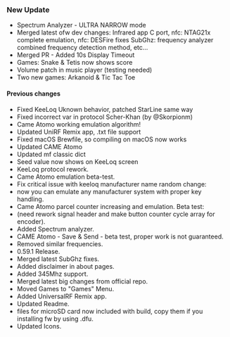 ### New Update
* Spectrum Analyzer - ULTRA NARROW mode
* Merged latest ofw dev changes:
 Infrared app C port, nfc: NTAG21x complete emulation, nfc: DESFire fixes
 SubGhz: frequency analyzer combined frequency detection method, etc...
* Merged PR - Added 10s Display Timeout
* Games: Snake & Tetis now shows score
* Volume patch in music player (testing needed)
* Two new games: Arkanoid & Tic Tac Toe
#### Previous changes
* Fixed KeeLoq Uknown behavior, patched StarLine same way
* Fixed incorrect var in protocol Scher-Khan (by @Skorpionm)
* Came Atomo working emulation algorithm!
* Updated UniRF Remix app, .txt file support
* Fixed macOS Brewfile, so compiling on macOS now works 
* Updated CAME Atomo
* Updated mf classic dict
* Seed value now shows on KeeLoq screen
* KeeLoq protocol rework.
* Came Atomo emulation beta-test.
* Fix critical issue with keeloq manufacturer name random change:
* now you can emulate any manufacturer system with proper key handling.
* Came Atomo parcel counter increasing and emulation. Beta test:
* (need rework signal header and make button counter cycle array for encoder). 
* Added Spectrum analyzer.
* CAME Atomo - Save & Send - beta test, proper work is not guaranteed.
* Removed similar frequencies.
* 0.59.1 Release.
* Merged latest SubGhz fixes.
* Added disclaimer in about pages.
* Added 345Mhz support.
* Merged latest big changes from official repo.
* Moved Games to "Games" Menu.
* Added UniversalRF Remix app.
* Updated Readme.
* files for microSD card now included with build, copy them if you installing fw by using .dfu.
* Updated Icons.